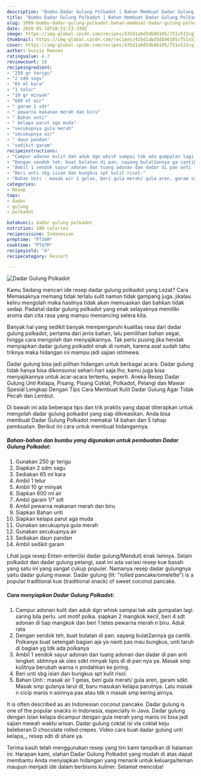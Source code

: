 ```yaml
---
description: "Bumbu Dadar Gulung Polkadot | Bahan Membuat Dadar Gulung Polkadot Yang Enak Dan Lezat"
title: "Bumbu Dadar Gulung Polkadot | Bahan Membuat Dadar Gulung Polkadot Yang Enak Dan Lezat"
slug: 1099-bumbu-dadar-gulung-polkadot-bahan-membuat-dadar-gulung-polkadot-yang-enak-dan-lezat
date: 2020-05-18T10:51:53.339Z
image: https://img-global.cpcdn.com/recipes/435d1abd5db86105/751x532cq70/dadar-gulung-polkadot-foto-resep-utama.jpg
thumbnail: https://img-global.cpcdn.com/recipes/435d1abd5db86105/751x532cq70/dadar-gulung-polkadot-foto-resep-utama.jpg
cover: https://img-global.cpcdn.com/recipes/435d1abd5db86105/751x532cq70/dadar-gulung-polkadot-foto-resep-utama.jpg
author: Gussie Reeves
ratingvalue: 4.7
reviewcount: 10
recipeingredient:
- "250 gr terigu"
- "2 sdm sagu"
- "65 ml kara"
- "1 telur"
- "10 gr minyak"
- "600 ml air"
- " garam 1 sdt"
- " pewarna makanan merah dan biru"
- " Bahan unti"
- " kelapa parut aga muda"
- "secukupnya gula merah"
- "secukupnya air"
- " daun pandan"
- "sedikit garam"
recipeinstructions:
- "Campur adonan kulit dan aduk dgn whisk sampai tak ada gumpalan lagi. saring bila perlu. unt motif polka. siapkan 2 mangkok kecil, beri 4 sdt adonan di tiap mangkok dan beri 1 tetes pewarna merah n biru. Aduk rata"
- "Dengan sendok teh, buat bulatan di pan. sayang bulat2annya ga cantik. Polkanya buat setengah bagian aja ya nanti pas mau bungkus, unti taruh di bagian yg tdk ada polkanya"
- "Ambil 1 sendok sayur adonan dan tuang adonan dan dadar di pan anti lengket. sblmnya ak oles sdkt minyak tipis dl di pan nya ya. Masak smp kulitnya berubah warna n pindahkan ke piring."
- "Beri unti sbg isian dan bungkus spt kulit risol."
- "Bahan Unti : masak air 1 gelas, beri gula merah/ gula aren, garam sdkt. Masak smp gulanya larut dl, baru masukan kelapa parutnya. Lalu masak n cicip manis n asinnya pas atau tdk n masak smp kering airnya."
categories:
- Resep
tags:
- dadar
- gulung
- polkadot

katakunci: dadar gulung polkadot 
nutrition: 188 calories
recipecuisine: Indonesian
preptime: "PT34M"
cooktime: "PT47M"
recipeyield: "4"
recipecategory: Dessert

---
```



![Dadar Gulung Polkadot](https://img-global.cpcdn.com/recipes/435d1abd5db86105/751x532cq70/dadar-gulung-polkadot-foto-resep-utama.jpg)

Kamu Sedang mencari ide resep dadar gulung polkadot yang Lezat? Cara Memasaknya memang tidak terlalu sulit namun tidak gampang juga. jikalau keliru mengolah maka hasilnya tidak akan memuaskan dan bahkan tidak sedap. Padahal dadar gulung polkadot yang enak selayaknya memiliki aroma dan cita rasa yang mampu memancing selera kita.

Banyak hal yang sedikit banyak mempengaruhi kualitas rasa dari dadar gulung polkadot, pertama dari jenis bahan, lalu pemilihan bahan segar, hingga cara mengolah dan menyajikannya. Tak perlu pusing jika hendak menyiapkan dadar gulung polkadot enak di rumah, karena asal sudah tahu triknya maka hidangan ini mampu jadi sajian istimewa.

Dadar gulung bisa jadi pilihan hidangan untuk berbagai acara. Dadar gulung tidak hanya bisa dikonsumsi sehari-hari saja lho, kamu juga bisa menyajikannya untuk acar-acara tertentu, seperti. Aneka Resep Dadar Gulung Unti Kelapa, Pisang, Pisang Coklat, Polkadot, Pelangi dan Mawar Spesial Lengkap Dengan Tips Cara Membuat Kulit Dadar Gulung Agar Tidak Pecah dan Lembut.


Di bawah ini ada beberapa tips dan trik praktis yang dapat diterapkan untuk mengolah dadar gulung polkadot yang siap dikreasikan. Anda bisa membuat Dadar Gulung Polkadot memakai 14 bahan dan 5 tahap pembuatan. Berikut ini cara untuk membuat hidangannya.

<!--inarticleads1-->

##### Bahan-bahan dan bumbu yang digunakan untuk pembuatan Dadar Gulung Polkadot:

1. Gunakan 250 gr terigu
1. Siapkan 2 sdm sagu
1. Sediakan 65 ml kara
1. Ambil 1 telur
1. Ambil 10 gr minyak
1. Siapkan 600 ml air
1. Ambil  garam 1/² sdt
1. Ambil  pewarna makanan merah dan biru
1. Siapkan  Bahan unti
1. Siapkan  kelapa parut aga muda
1. Gunakan secukupnya gula merah
1. Gunakan secukupnya air
1. Sediakan  daun pandan
1. Ambil sedikit garam


Lihat juga resep Enten-enten(isi dadar gulung/Mendut) enak lainnya. Selain polkadot dan dadar gulung pelangi, saat ini ada variasi resep kue basah yang satu ini yang sangat cukup populer. Namanya resep dadar gulungnya yaitu dadar gulung mawar. Dadar gulung (lit: &#34;rolled pancake/omelette&#34;) is a popular traditional kue (traditional snack) of sweet coconut pancake. 

<!--inarticleads2-->

##### Cara menyiapkan Dadar Gulung Polkadot:

1. Campur adonan kulit dan aduk dgn whisk sampai tak ada gumpalan lagi. saring bila perlu. unt motif polka. siapkan 2 mangkok kecil, beri 4 sdt adonan di tiap mangkok dan beri 1 tetes pewarna merah n biru. Aduk rata
1. Dengan sendok teh, buat bulatan di pan. sayang bulat2annya ga cantik. Polkanya buat setengah bagian aja ya nanti pas mau bungkus, unti taruh di bagian yg tdk ada polkanya
1. Ambil 1 sendok sayur adonan dan tuang adonan dan dadar di pan anti lengket. sblmnya ak oles sdkt minyak tipis dl di pan nya ya. Masak smp kulitnya berubah warna n pindahkan ke piring.
1. Beri unti sbg isian dan bungkus spt kulit risol.
1. Bahan Unti : masak air 1 gelas, beri gula merah/ gula aren, garam sdkt. Masak smp gulanya larut dl, baru masukan kelapa parutnya. Lalu masak n cicip manis n asinnya pas atau tdk n masak smp kering airnya.


It is often described as an Indonesian coconut pancake. Dadar gulung is one of the popular snacks in Indonesia, especially in Java. Dadar gulung dengan isian kelapa dicampur dengan gula merah yang manis ini bisa jadi sajian mewah waktu arisan. Dadar gulung coklat isi vla coklat keju beleberan D chocolate rolled crepes. Video cara buat dadar gulung unti kelapa,,, resep sdh di share ya. 

Terima kasih telah menggunakan resep yang tim kami tampilkan di halaman ini. Harapan kami, olahan Dadar Gulung Polkadot yang mudah di atas dapat membantu Anda menyiapkan hidangan yang menarik untuk keluarga/teman maupun menjadi ide dalam berbisnis kuliner. Selamat mencoba!
